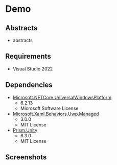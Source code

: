 # Demo

## Abstracts

* abstracts

## Requirements

* Visual Studio 2022

## Dependencies

* [Microsoft.NETCore.UniversalWindowsPlatform](https://www.nuget.org/packages/microsoft.netcore.universalwindowsplatform)
  * 6.2.13
  * Microsoft Software License
* [Microsoft.Xaml.Behaviors.Uwp.Managed](https://github.com/Microsoft/XamlBehaviors)
  * 3.0.0
  * MIT License
* [Prism.Unity](https://github.com/PrismLibrary/Prism)
  * 6.3.0
  * MIT License

## Screenshots


